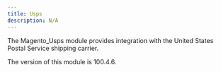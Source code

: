 ```yaml
---
title: Usps
description: N/A
---
```


The Magento_Usps module provides integration with the United States Postal Service shipping carrier.

<InlineAlert slots="text" />
The version of this module is 100.4.6.
